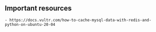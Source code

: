## Important resources
    - https://docs.vultr.com/how-to-cache-mysql-data-with-redis-and-python-on-ubuntu-20-04